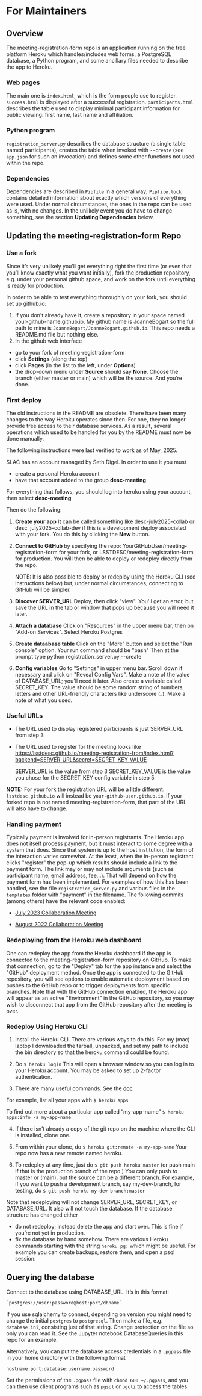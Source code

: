 ﻿# For Maintainers
## Overview
The meeting-registration-form repo is an application running on the free platform Heroku which handles/includes web forms, a PostgreSQL database, a Python program, and some ancillary files needed to describe the app to Heroku.

### Web pages
The main one is `index.html`, which is the form people use to register. `success.html` is displayed after a successful registration. `participants.html` describes the table used to display minimal participant information for public viewing: first name, last name and affiliation.

### Python program
`registration_server.py` describes the database structure (a single table named participants), creates the table when invoked with `--create`  (see `app.json` for such an invocation) and defines some other functions not used within the repo.

### Dependencies
Dependencies are described in `Pipfile` in a general way; `Pipfile.lock` contains detailed information about exactly which versions of everything were used.  Under normal circumstances, the ones in the repo can be used as is, with no changes. In the unlikely event you do have to change something, see the section **Updating Dependencies** below.


## Updating the meeting-registration-form Repo

### Use a fork
Since it’s very unlikely you’ll get everything right the first time (or even that you’ll know exactly what you want initially), fork the production repository, e.g. under your personal github space, and work on the fork until everything is ready for production.

In order to be able to test everything thoroughly on your fork, you should set up github.io:
1. If you don't already have it, create a repository in your space named your-github-name.github.io. My github name is JoanneBogart so the full path to mine is `JoanneBogart/JoanneBogart.github.io`. This repo needs a README.md file but nothing else.
2. In the github web interface
* go to your fork of meeting-registration-form
* click **Settings** (along the top)
* click **Pages** (in the list to the left, under **Options**)
* the drop-down menu under **Source** should say **None**. Choose the branch (either master or main) which will be the source. And you’re done.

### First deploy
The old instructions in the README are obsolete.  There have been many
changes to the way Heroku operates since then.  For one, they no longer
provide free access to their database services. As a result, several operations
which used to be handled for you by the README must now be done manually.

The following instructions were last verified to work as of May, 2025.

SLAC has an account managed by Seth Digel.  In order to use it you must
* create a personal Heroku account
* have that account added to the group __desc-meeting__.

For everything that follows, you should log into heroku using your account,
then select __desc-meeting__

Then do the following:

1. __Create your app__
   It can be called something like desc-july2025-collab or
   desc_july2025-collab-dev if this is a development deploy associated
   with your fork.   You do this by clicking the __New__ button.

2. __Connect to GitHub__ by specifying the repo:
   YourGitHubUser/meeting-registration-form for your fork, or
   LSSTDESC/meeting-registration-form for production.  You will
   then be able to deploy or redeploy directly from the repo.

   NOTE: It is also possible to deploy or redeploy using the Heroku CLI (see
   instructions below) but, under normal circumstances, connecting to
   GitHub will be simpler.

3. __Discover SERVER_URL__
   Deploy, then click "view".  You'll get an error,
   but save the URL in the tab or window that pops up because you will
   need it later.

4. __Attach a database__
   Click on "Resources" in the upper menu bar, then on
   "Add-on Services".   Select Heroku Postgres

5. __Create dataabase table__
   Click on the "More" button and select the "Run console" option.
   Your run command should be "bash"
   Then at the prompt type
       python registration_server.py --create

6. __Config variables__
   Go to "Settings" in upper menu bar. Scroll down if
   necessary and click on "Reveal Config Vars".  Make a note of the value
   of DATABASE_URL; you'll need it later.  Also create a variable called
   SECRET_KEY.   The value should be some random string of numbers, letters
   and other URL-friendly characters like underscore (_). Make a note of
   what you used.

### Useful URLs
   * The URL used to display registered participants is just SERVER_URL from
     step 3
   * The URL used to register for the meeting looks like
     https://lsstdesc.github.io/meeting-registration-from/index.html?backend=SERVER_URL&secret=SECRET_KEY_VALUE

     SERVER_URL is the value from step 3
     SECRET_KEY_VALUE is the value you chose for the SECRET_KEY config
     variable in step 5

**NOTE:** For your fork the registration URL will be a little different. `lsstdesc.github.io` will instead be `your-github-user.github.io`.   If your forked repo is not named meeting-registration-form, that part of the URL will also have to change.

### Handling payment
Typically payment is involved for in-person registrants. The Heroku app does not itself process payment, but it must interact to some degree with a system that does.  Since that system is up to the host institution, the form of the interaction varies somewhat.   At the least, when the in-person registrant clicks "register" the pop-up which results should include a link to the payment form.  The link may or may not include arguments (such as participant name, email address, fee,..). That will depend on how the payment form has been implemented.  For examples of how this has been handled, see the file `registration_server.py` and various files in the `templates` folder with "payment" in the filename.  The following commits (among others) have the relevant code enabled:

- [July 2023 Collaboration Meeting](https://github.com/LSSTDESC/meeting-registration-form/tree/3f1f6d49e9d56bbf03dcd20a4b205279b5489208)

- [August 2022 Collaboration Meeting](https://github.com/LSSTDESC/meeting-registration-form/tree/e46a5f4771696a336faf00bc412648f7ad98f438)

### Redeploying from the Heroku web dashboard
One can redeploy the app from the Heroku dashboard if the app is connected to the meeting-registration-form repository on GitHub.  To make that connection, go to the "Deploy" tab for the app instance and select the "GitHub" deployment method.  Once the app is connected to the GitHub repository, you will see options to enable automatic deployment based on pushes to the GitHub repo or to trigger deployments from specific branches.  Note that with the GitHub connection enabled, the Heroku app will appear as an active "Environment" in the GitHub repository, so you may wish to disconnect that app from the GitHub repository after the meeting is over.


### Redeploy Using Heroku CLI
1. Install the Heroku CLI.   There are various ways to do this.  For my (mac) laptop I downloaded the tarball, unpacked, and set my path to include the bin directory so that the heroku command could be found.

2. Do
    `$ heroku login`
This will open a browser window so you can log in to your Heroku account.  You may be asked to set up 2-factor authentication.

3. There are many useful commands.  See the [doc](https://devcenter.heroku.com/articles/heroku-cli-commands)

For example, list all your apps with
  `$ heroku apps`

To find out more about a particular app called “my-app-name”
  `$ heroku apps:info -a my-app-name`

4. If there isn’t already a copy of the git repo on the machine where the CLI is installed, clone one.

5. From within your clone, do
  `$ heroku git:remote -a my-app-name`
Your repo now has a new remote named heroku.

6. To redeploy at any time, just do
`$ git push heroku master`
(or push main if that is the production branch of the repo.) You can only push _to_ master or (main), but the source can be a different branch. For example, if you want to push a development branch, say my-dev-branch, for testing, do
`$ git push heroku my-dev-branch:master`

Note that redeploying will not change SERVER_URL, SECRET_KEY, or DATABASE_URL. It also will not touch the database. If the database structure has changed either
* do not redeploy; instead delete the app and start over. This is fine if you’re not yet in production.
* fix the database by hand somehow. There are various Heroku commands starting with the string `heroku pg:` which might be useful. For example you can create backups, restore them, and open a psql session.


## Querying the database
Connect to the database using DATABASE_URL.   It’s in this format:

    `postgres://user:password@host:port/dbname`

If you use sqlalchemy to connect, depending on version you might need to change the initial `postgres` to `postgresql`.   Then make a file, e.g. `database.ini`, consisting just of that string. Change protection on the file so only you can read it. See the Jupyter notebook DatabaseQueries in this repo for an example.

Alternatively, you can put the database access credentials in a `.pgpass` file in your home directory with the following format
```
hostname:port:database:username:password
```
Set the permissions of the `.pgpass` file with `chmod 600 ~/.pgpass`, and you can then use client programs such as `pgsql` or `pgcli` to access the tables.

